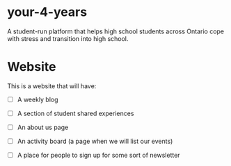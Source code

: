 # your-4-years
A student-run platform that helps high school students across Ontario cope with stress and transition into high school.

# Website
This is a website that will have:
- [ ] A weekly blog 
- [ ] A section of student shared experiences
- [ ] An about us page
- [ ] An activity board (a page when we will list our events)
- [ ] A place for people to sign up for some sort of newsletter

